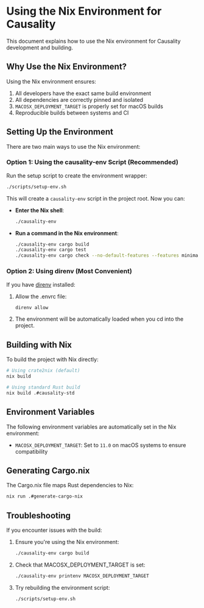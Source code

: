 # Using the Nix Environment for Causality

This document explains how to use the Nix environment for Causality development and building.

## Why Use the Nix Environment?

Using the Nix environment ensures:

1. All developers have the exact same build environment
2. All dependencies are correctly pinned and isolated
3. `MACOSX_DEPLOYMENT_TARGET` is properly set for macOS builds
4. Reproducible builds between systems and CI

## Setting Up the Environment

There are two main ways to use the Nix environment:

### Option 1: Using the causality-env Script (Recommended)

Run the setup script to create the environment wrapper:

```bash
./scripts/setup-env.sh
```

This will create a `causality-env` script in the project root. Now you can:

- **Enter the Nix shell**:
  ```bash
  ./causality-env
  ```

- **Run a command in the Nix environment**:
  ```bash
  ./causality-env cargo build
  ./causality-env cargo test
  ./causality-env cargo check --no-default-features --features minimal-build
  ```

### Option 2: Using direnv (Most Convenient)

If you have [direnv](https://direnv.net/) installed:

1. Allow the .envrc file:
   ```bash
   direnv allow
   ```

2. The environment will be automatically loaded when you cd into the project.

## Building with Nix

To build the project with Nix directly:

```bash
# Using crate2nix (default)
nix build

# Using standard Rust build
nix build .#causality-std
```

## Environment Variables

The following environment variables are automatically set in the Nix environment:

- `MACOSX_DEPLOYMENT_TARGET`: Set to `11.0` on macOS systems to ensure compatibility

## Generating Cargo.nix

The Cargo.nix file maps Rust dependencies to Nix:

```bash
nix run .#generate-cargo-nix
```

## Troubleshooting

If you encounter issues with the build:

1. Ensure you're using the Nix environment:
   ```bash
   ./causality-env cargo build
   ```

2. Check that MACOSX_DEPLOYMENT_TARGET is set:
   ```bash
   ./causality-env printenv MACOSX_DEPLOYMENT_TARGET
   ```

3. Try rebuilding the environment script:
   ```bash
   ./scripts/setup-env.sh
   ``` 
